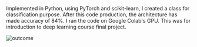 Implemented in Python, using PyTorch and scikit-learn, I created a class for classification purpose.
After this code production, the architecture has made accuracy of 84%.
I ran the code on Google Colab's GPU.
This was for introduction to deep learning course final project.

![outcome](https://user-images.githubusercontent.com/82370205/177552298-492a8082-566c-4f0e-b245-e548316b3df5.jpg)

